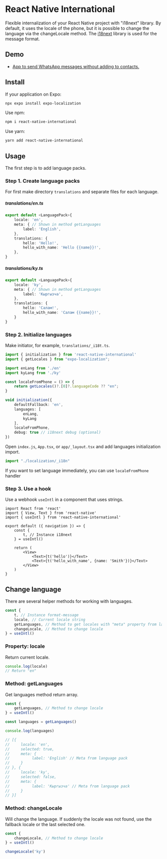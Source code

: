 # React Native International

Flexible internalization of your React Native project with "i18next" library. By default, it uses the locale of
the phone, but it is possible to change the language via the changeLocale method.
The [i18next](https://www.i18next.com/) library is used for the message format.

## Demo

* [App to send WhatsApp messages without adding to contacts.](https://play.google.com/store/apps/details?id=com.wdirect)

## Install

If your application on Expo:

```bash
npx expo install expo-localization
```

Use npm:

```bash
npm i react-native-international
```

Use yarn:

```bash
yarn add react-native-international
```

## Usage

The first step is to add language packs.

### Step 1. Create language packs

For first make directory `translations` and separate files for each language. 

##### translations/en.ts

```ts
export default <LanguagePack>{
    locale: 'en',
    meta: { // Shown in method getLanguages
        label: 'English',
    },
    translations: {
        hello: 'Hello!',
        hello_with_name: 'Hello {{name}}!',
    },
}
```

##### translations/ky.ts

```ts
export default <LanguagePack>{
    locale: 'ky',
    meta: { // Shown in method getLanguages
        label: 'Кыргызча',
    },
    translations: {
        hello: 'Салам!',
        hello_with_name: 'Салам {{name}}!',
    }
}
```

### Step 2. Initialize languages

Make initiator, for example, `translations/_i18t.ts`.

```ts
import { initialization } from 'react-native-international'
import { getLocales } from "expo-localization";

import enLang from './en'
import kyLang from './ky'

const localeFromPhone = () => {
    return getLocales()?.[0]?.languageCode ?? "en";
}

void initialization({
    defaultFallback: 'en',
    languages: [
        enLang,
        kyLang
    ],
    localeFromPhone,
    debug: true // i18next debug (optional)
})
```

Open `index.js`, `App.tsx`, or `app/_layout.tsx` and add languages initialization import.

```ts
import "./localization/_i18n"
```

If you want to set language immediately, you can use `localeFromPhone` handler

### Step 3. Use a hook

Use a webhook `useIntl` in a component that uses strings.

```tsx
import React from 'react'
import { View, Text } from 'react-native'
import { useIntl } from 'react-native-international'

export default ({ navigation }) => {
    const {
        t, // Instance i18next 
    } = useIntl()

    return (
        <View>
            <Text>{t('hello')}</Text>
            <Text>{t('hello_with_name', {name: 'Smith'})}</Text>
        </View>
    )
}
```

## Change language

There are several helper methods for working with languages.

```ts
const {
    t, // Instance format-message 
    locale, // Current locale string
    getLanguages, // Method to get locales with "meta" property from language pack and "selected" flag.
    changeLocale, // Method to change locale
} = useIntl()
```

### Property: locale

Return current locale.

```ts
console.log(locale) 
// Return "en"
```

### Method: getLanguages

Get languages method return array.

```ts
const {
    getLanguages, // Method to change locale
} = useIntl()

const languages = getLanguages()

console.log(languages)

// [{
//     locale: 'en',
//     selected: true,
//     meta: {
//          label: 'English' // Meta from language pack
//     }
// }, {
//     locale: 'ky',
//     selected: false,
//     meta: {
//          label: 'Кыргызча' // Meta from language pack
//     }
// }]
```

### Method: changeLocale

Will change the language. If suddenly the locale was not found, use the fallback locale or the last selected one.

```ts
const {
    changeLocale, // Method to change locale
} = useIntl()

changeLocale('ky')
```
